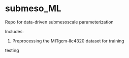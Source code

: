 # submeso_ML
Repo for data-driven submesoscale parameterization

Includes:
1. Preprocessing the MITgcm-llc4320 dataset for training

testing


